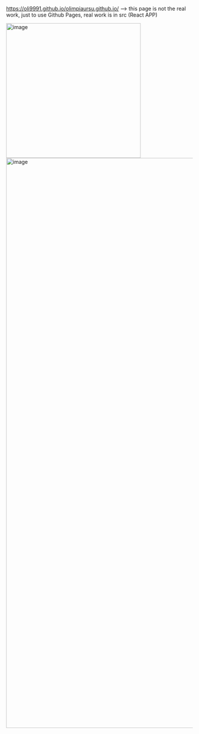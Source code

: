 https://oli9991.github.io/olimpiaursu.github.io/ --> this page is not the real work, just to use Github Pages, real work is in src (React APP)

<img width="363" alt="image" src="https://user-images.githubusercontent.com/33007961/137683666-2006d828-b0f8-431e-b6d3-1108c0224afc.png">
<img width="1536" alt="image" src="https://user-images.githubusercontent.com/33007961/137683705-48f0aea4-70d4-473f-ad69-74f840c0c60f.png">
